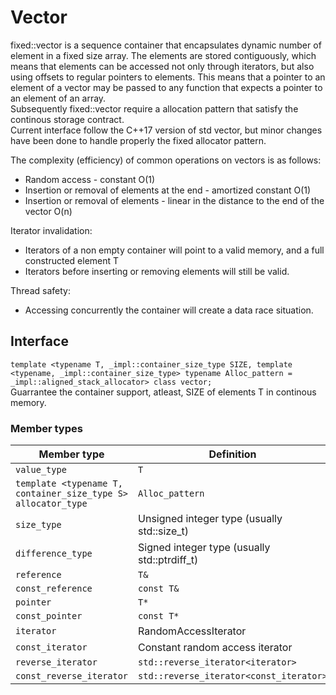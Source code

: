 # Vector

fixed::vector is a sequence container that encapsulates dynamic number of element in a fixed size array.
The elements are stored contiguously, which means that elements can be accessed not only through iterators, but also using offsets to regular pointers to elements. This means that a pointer to an element of a vector may be passed to any function that expects a pointer to an element of an array.   
Subsequently fixed::vector require a allocation pattern that satisfy the continous storage contract.   
Current interface follow the C++17 version of std vector, but minor changes have been done to handle properly the fixed allocator pattern. 

The complexity (efficiency) of common operations on vectors is as follows:
- Random access - constant O(1)
- Insertion or removal of elements at the end - amortized constant O(1)
- Insertion or removal of elements - linear in the distance to the end of the vector O(n) 

Iterator invalidation:
- Iterators of a non empty container will point to a valid memory, and a full constructed element T
- Iterators before inserting or removing elements will still be valid.

Thread safety:
- Accessing concurrently the container will create a data race situation.

## Interface

`
template <typename T, _impl::container_size_type SIZE,
    template <typename, _impl::container_size_type> typename Alloc_pattern
    = _impl::aligned_stack_allocator>
class vector;
`   
Guarrantee the container support, atleast, SIZE of elements T in continous memory.

### Member types
|  Member type | Definition |
| ---  | --- |
| `value_type` | `T` | 
| `template <typename T, container_size_type S> allocator_type` | `Alloc_pattern` |
| `size_type` |  Unsigned integer type (usually std::size_t) |
| `difference_type` |  Signed integer type (usually std::ptrdiff_t) |
| `reference` | `T&` |
| `const_reference` | `const T&` |
| `pointer` | `T*` |
| `const_pointer` | `const T*` |
| `iterator` | RandomAccessIterator |
| `const_iterator` | Constant random access iterator |
| `reverse_iterator` | `std::reverse_iterator<iterator>` |
| `const_reverse_iterator` | `std::reverse_iterator<const_iterator>` |
